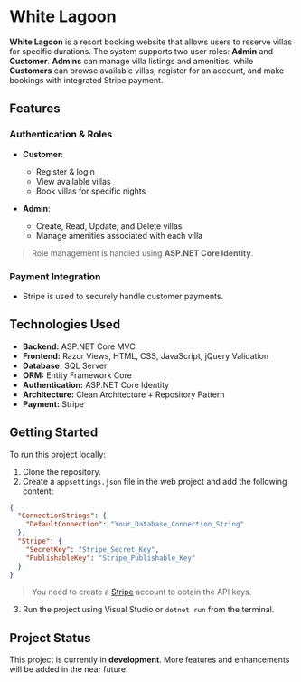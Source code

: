 # White Lagoon

**White Lagoon** is a resort booking website that allows users to reserve villas for specific durations. The system supports two user roles: **Admin** and **Customer**. **Admins** can manage villa listings and amenities, while **Customers** can browse available villas, register for an account, and make bookings with integrated Stripe payment.

## Features

### Authentication & Roles
- **Customer**:  
  - Register & login  
  - View available villas  
  - Book villas for specific nights

- **Admin**:  
  - Create, Read, Update, and Delete villas  
  - Manage amenities associated with each villa

> Role management is handled using **ASP.NET Core Identity**.

### Payment Integration

- Stripe is used to securely handle customer payments.

## Technologies Used

- **Backend:** ASP.NET Core MVC  
- **Frontend:** Razor Views, HTML, CSS, JavaScript, jQuery Validation  
- **Database:** SQL Server  
- **ORM:** Entity Framework Core  
- **Authentication:** ASP.NET Core Identity  
- **Architecture:** Clean Architecture + Repository Pattern  
- **Payment:** Stripe

## Getting Started

To run this project locally:

1. Clone the repository.
2. Create a `appsettings.json` file in the web project and add the following content:

```json
{
  "ConnectionStrings": {
    "DefaultConnection": "Your_Database_Connection_String"
  },
  "Stripe": {
    "SecretKey": "Stripe_Secret_Key",
    "PublishableKey": "Stripe_Publishable_Key"
  }
}
```
> You need to create a [Stripe](https://stripe.com/) account to obtain the API keys.

3. Run the project using Visual Studio or `dotnet run` from the terminal.

## Project Status

This project is currently in **development**. More features and enhancements will be added in the near future.